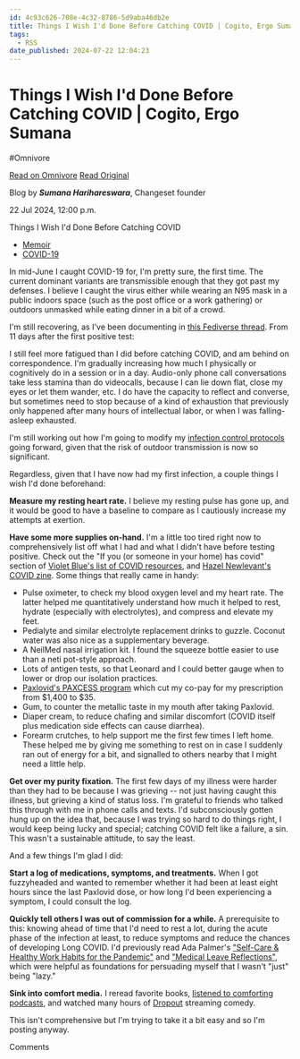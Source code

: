 ```yaml
---
id: 4c93c626-708e-4c32-8786-5d9aba46db2e
title: Things I Wish I'd Done Before Catching COVID | Cogito, Ergo Sumana
tags:
  - RSS
date_published: 2024-07-22 12:04:23
---
```


# Things I Wish I'd Done Before Catching COVID | Cogito, Ergo Sumana
#Omnivore

[Read on Omnivore](https://omnivore.app/me/things-i-wish-i-d-done-before-catching-covid-cogito-ergo-sumana-190dc1c5c41)
[Read Original](https://harihareswara.net/posts/2024/things-i-wish-id-done-before-catching-covid/)



Blog by **_Sumana Harihareswara_**, Changeset founder

22 Jul 2024, 12:00 p.m. 

Things I Wish I&#39;d Done Before Catching COVID

* [Memoir](https:&#x2F;&#x2F;harihareswara.net&#x2F;posts&#x2F;memoir)
* [COVID-19](https:&#x2F;&#x2F;harihareswara.net&#x2F;posts&#x2F;covid-19)

In mid-June I caught COVID-19 for, I&#39;m pretty sure, the first time. The current dominant variants are transmissible enough that they got past my defenses. I believe I caught the virus either while wearing an N95 mask in a public indoors space (such as the post office or a work gathering) or outdoors unmasked while eating dinner in a bit of a crowd.

I&#39;m still recovering, as I&#39;ve been documenting in [this Fediverse thread](https:&#x2F;&#x2F;social.coop&#x2F;@brainwane&#x2F;112797033088276412). From 11 days after the first positive test:

I still feel more fatigued than I did before catching COVID, and am behind on correspondence. I&#39;m gradually increasing how much I physically or cognitively do in a session or in a day. Audio-only phone call conversations take less stamina than do videocalls, because I can lie down flat, close my eyes or let them wander, etc. I do have the capacity to reflect and converse, but sometimes need to stop because of a kind of exhaustion that previously only happened after many hours of intellectual labor, or when I was falling-asleep exhausted.

I&#39;m still working out how I&#39;m going to modify my [infection control protocols](http:&#x2F;&#x2F;harihareswara.net&#x2F;posts&#x2F;2023&#x2F;my-current-covid-risk-approach&#x2F;) going forward, given that the risk of outdoor transmission is now so significant.

Regardless, given that I have now had my first infection, a couple things I wish I&#39;d done beforehand:

**Measure my resting heart rate.** I believe my resting pulse has gone up, and it would be good to have a baseline to compare as I cautiously increase my attempts at exertion.

**Have some more supplies on-hand.** I&#39;m a little too tired right now to comprehensively list off what I had and what I didn&#39;t have before testing positive. Check out the &quot;If you (or someone in your home) has covid&quot; section of [Violet Blue&#39;s list of COVID resources](https:&#x2F;&#x2F;www.patreon.com&#x2F;posts&#x2F;huge-free-covid-86871700), and [Hazel Newlevant&#39;s COVID zine](https:&#x2F;&#x2F;newlevant.com&#x2F;covidzine). Some things that really came in handy:

* Pulse oximeter, to check my blood oxygen level and my heart rate. The latter helped me quantitatively understand how much it helped to rest, hydrate (especially with electrolytes), and compress and elevate my feet.
* Pedialyte and similar electrolyte replacement drinks to guzzle. Coconut water was also nice as a supplementary beverage.
* A NeilMed nasal irrigation kit. I found the squeeze bottle easier to use than a neti pot-style approach.
* Lots of antigen tests, so that Leonard and I could better gauge when to lower or drop our isolation practices.
* [Paxlovid&#39;s PAXCESS program](https:&#x2F;&#x2F;www.paxlovid.com&#x2F;paxcess) which cut my co-pay for my prescription from $1,400 to $35.
* Gum, to counter the metallic taste in my mouth after taking Paxlovid.
* Diaper cream, to reduce chafing and similar discomfort (COVID itself plus medication side effects can cause diarrhea).
* Forearm crutches, to help support me the first few times I left home. These helped me by giving me something to rest on in case I suddenly ran out of energy for a bit, and signalled to others nearby that I might need a little help.

**Get over my purity fixation.** The first few days of my illness were harder than they had to be because I was grieving -- not just having caught this illness, but grieving a kind of status loss. I&#39;m grateful to friends who talked this through with me in phone calls and texts. I&#39;d subconsciously gotten hung up on the idea that, because I was trying so hard to do things right, I would keep being lucky and special; catching COVID felt like a failure, a sin. This wasn&#39;t a sustainable attitude, to say the least.

And a few things I&#39;m glad I did:

**Start a log of medications, symptoms, and treatments.** When I got fuzzyheaded and wanted to remember whether it had been at least eight hours since the last Paxlovid dose, or how long I&#39;d been experiencing a symptom, I could consult the log.

**Quickly tell others I was out of commission for a while.** A prerequisite to this: knowing ahead of time that I&#39;d need to rest a lot, during the acute phase of the infection at least, to reduce symptoms and reduce the chances of developing Long COVID. I&#39;d previously read Ada Palmer&#39;s [&quot;Self-Care &amp; Healthy Work Habits for the Pandemic&quot;](https:&#x2F;&#x2F;www.exurbe.com&#x2F;self-care-healthy-work-habits-for-the-pandemic&#x2F;) and [&quot;Medical Leave Reflections&quot;](https:&#x2F;&#x2F;www.exurbe.com&#x2F;medical-leave-reflections-plus-empathy-sphere-essay&#x2F;), which were helpful as foundations for persuading myself that I wasn&#39;t &quot;just&quot; being &quot;lazy.&quot;

**Sink into comfort media.** I reread favorite books, [listened to comforting podcasts](https:&#x2F;&#x2F;social.coop&#x2F;@brainwane&#x2F;112683940225410496), and watched many hours of [Dropout](https:&#x2F;&#x2F;www.dropout.tv&#x2F;browse) streaming comedy.

This isn&#39;t comprehensive but I&#39;m trying to take it a bit easy and so I&#39;m posting anyway.

Comments